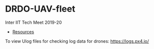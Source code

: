 # DRDO-UAV-fleet
Inter IIT Tech Meet 2019-20

- [Resources](Resources.md)

To view Ulog files for checking log data for drones: https://logs.px4.io/
